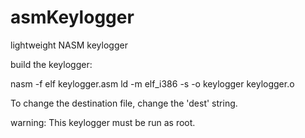 # asmKeylogger
lightweight NASM keylogger

build the keylogger:

nasm -f elf keylogger.asm
ld -m elf_i386 -s -o keylogger keylogger.o

To change the destination file, change the 'dest' string.

warning:
This keylogger must be run as root.
